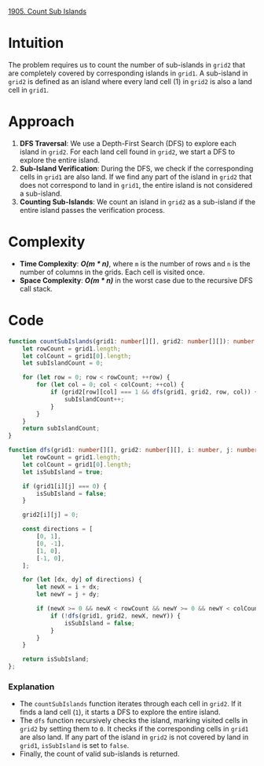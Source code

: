 [1905. Count Sub Islands](https://leetcode.com/problems/count-sub-islands/)

# Intuition
The problem requires us to count the number of sub-islands in `grid2` that are completely covered by corresponding islands in `grid1`. A sub-island in `grid2` is defined as an island where every land cell (1) in `grid2` is also a land cell in `grid1`.

# Approach
1. **DFS Traversal**: We use a Depth-First Search (DFS) to explore each island in `grid2`. For each land cell found in `grid2`, we start a DFS to explore the entire island.
2. **Sub-Island Verification**: During the DFS, we check if the corresponding cells in `grid1` are also land. If we find any part of the island in `grid2` that does not correspond to land in `grid1`, the entire island is not considered a sub-island.
3. **Counting Sub-Islands**: We count an island in `grid2` as a sub-island if the entire island passes the verification process.

# Complexity
- **Time Complexity**: ***O(m * n)***, where `m` is the number of rows and `n` is the number of columns in the grids. Each cell is visited once.
- **Space Complexity**: ***O(m * n)*** in the worst case due to the recursive DFS call stack.

# Code
```typescript
function countSubIslands(grid1: number[][], grid2: number[][]): number {
    let rowCount = grid1.length;
    let colCount = grid1[0].length;
    let subIslandCount = 0;

    for (let row = 0; row < rowCount; ++row) {
        for (let col = 0; col < colCount; ++col) {
            if (grid2[row][col] === 1 && dfs(grid1, grid2, row, col)) {
                subIslandCount++;
            }
        }
    }
    return subIslandCount;
}

function dfs(grid1: number[][], grid2: number[][], i: number, j: number): boolean {
    let rowCount = grid1.length;
    let colCount = grid1[0].length;
    let isSubIsland = true;

    if (grid1[i][j] === 0) {
        isSubIsland = false;
    }

    grid2[i][j] = 0;

    const directions = [
        [0, 1],
        [0, -1],
        [1, 0],
        [-1, 0],
    ];

    for (let [dx, dy] of directions) {
        let newX = i + dx;
        let newY = j + dy;

        if (newX >= 0 && newX < rowCount && newY >= 0 && newY < colCount && grid2[newX][newY] === 1) {
            if (!dfs(grid1, grid2, newX, newY)) {
                isSubIsland = false;
            }
        }
    }

    return isSubIsland;
};
```

### Explanation
- The `countSubIslands` function iterates through each cell in `grid2`. If it finds a land cell (`1`), it starts a DFS to explore the entire island.
- The `dfs` function recursively checks the island, marking visited cells in `grid2` by setting them to `0`. It checks if the corresponding cells in `grid1` are also land. If any part of the island in `grid2` is not covered by land in `grid1`, `isSubIsland` is set to `false`.
- Finally, the count of valid sub-islands is returned.